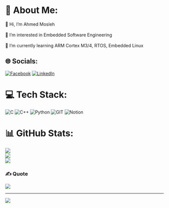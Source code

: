 # 💫 About Me:
👋 Hi, I’m Ahmed Mosleh<br><br>👀 I’m interested in Embedded Software Engineering<br><br>🌱 I’m currently learning ARM Cortex M3/4, RTOS, Embedded Linux


## 🌐 Socials:
[![Facebook](https://img.shields.io/badge/Facebook-%231877F2.svg?logo=Facebook&logoColor=white)](https://facebook.com/https://www.facebook.com/ahmed.mosleh.921677/) [![LinkedIn](https://img.shields.io/badge/LinkedIn-%230077B5.svg?logo=linkedin&logoColor=white)](https://linkedin.com/in/https://www.linkedin.com/in/ahmedmmosleh/) 

# 💻 Tech Stack:
![C](https://img.shields.io/badge/c-%2300599C.svg?style=for-the-badge&logo=c&logoColor=white) ![C++](https://img.shields.io/badge/c++-%2300599C.svg?style=for-the-badge&logo=c%2B%2B&logoColor=white) ![Python](https://img.shields.io/badge/python-3670A0?style=for-the-badge&logo=python&logoColor=ffdd54) ![GIT](https://img.shields.io/badge/Git-fc6d26?style=for-the-badge&logo=git&logoColor=white) ![Notion](https://img.shields.io/badge/Notion-%23000000.svg?style=for-the-badge&logo=notion&logoColor=white)
# 📊 GitHub Stats:
![](https://github-readme-stats.vercel.app/api?username=ahmedmosleh&theme=dark&hide_border=false&include_all_commits=false&count_private=false)<br/>
![](https://github-readme-streak-stats.herokuapp.com/?user=ahmedmosleh&theme=dark&hide_border=false)<br/>
![](https://github-readme-stats.vercel.app/api/top-langs/?username=ahmedmosleh&theme=dark&hide_border=false&include_all_commits=false&count_private=false&layout=compact)

### ✍️ Quote
![](https://quotes-github-readme.vercel.app/api?type=horizontal&theme=radical)

---
[![](https://visitcount.itsvg.in/api?id=ahmedmosleh&icon=0&color=0)](https://visitcount.itsvg.in)

<!-- Proudly created with GPRM ( https://gprm.itsvg.in ) -->
